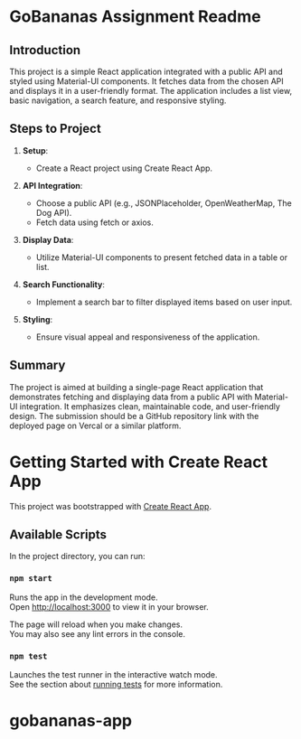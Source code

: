 # GoBananas Assignment Readme

## Introduction
This project is a simple React application integrated with a public API and styled using Material-UI components. It fetches data from the chosen API and displays it in a user-friendly format. The application includes a list view, basic navigation, a search feature, and responsive styling.

## Steps to Project

1. **Setup**: 
   - Create a React project using Create React App.
   
2. **API Integration**: 
   - Choose a public API (e.g., JSONPlaceholder, OpenWeatherMap, The Dog API).
   - Fetch data using fetch or axios.

3. **Display Data**: 
   - Utilize Material-UI components to present fetched data in a table or list.

4. **Search Functionality**: 
   - Implement a search bar to filter displayed items based on user input.

5. **Styling**: 
   - Ensure visual appeal and responsiveness of the application.

## Summary
The project is aimed at building a single-page React application that demonstrates fetching and displaying data from a public API with Material-UI integration. It emphasizes clean, maintainable code, and user-friendly design. The submission should be a GitHub repository link with the deployed page on Vercal or a similar platform.


# Getting Started with Create React App

This project was bootstrapped with [Create React App](https://github.com/facebook/create-react-app).

## Available Scripts

In the project directory, you can run:

### `npm start`

Runs the app in the development mode.\
Open [http://localhost:3000](http://localhost:3000) to view it in your browser.

The page will reload when you make changes.\
You may also see any lint errors in the console.

### `npm test`

Launches the test runner in the interactive watch mode.\
See the section about [running tests](https://facebook.github.io/create-react-app/docs/running-tests) for more information.
# gobananas-app
